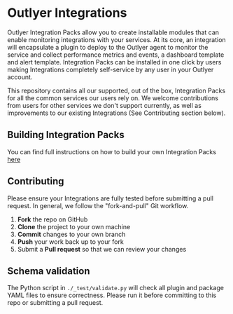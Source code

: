 Outlyer Integrations
====================

Outlyer Integration Packs allow you to create installable modules that 
can enable monitoring integrations with your services. At its core, an 
integration will encapsulate a plugin to deploy to the Outlyer agent to 
monitor the service and collect performance metrics and events, a 
dashboard template and alert template. Integration Packs can be 
installed in one click by users making Integrations completely 
self-service by any user in your Outlyer account.

This repository contains all our supported, out of the box, Integration 
Packs for all the common services our users rely on. We welcome 
contributions from users for other services we don't support currently, 
as well as improvements to our existing Integrations (See Contributing 
section below). 

## Building Integration Packs

You can find full instructions on how to build your own Integration Packs
[here](https://docs2.outlyer.com/development/integration-packs/)

## Contributing

Please ensure your Integrations are fully tested before submitting a 
pull request. In general, we follow the "fork-and-pull" Git workflow.

 1. **Fork** the repo on GitHub
 2. **Clone** the project to your own machine
 3. **Commit** changes to your own branch
 4. **Push** your work back up to your fork
 5. Submit a **Pull request** so that we can review your changes

## Schema validation

The Python script in `./_test/validate.py` will check all plugin and package
YAML files to ensure correctness. Please run it before committing to
this repo or submitting a pull request.
